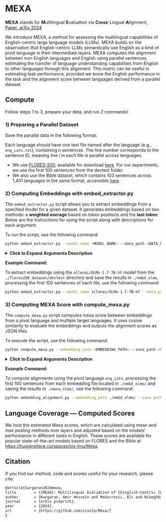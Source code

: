 # MEXA
__MEXA__ stands for **M**ultilingual **E**valuation via **Cross**-Lingual **A**lignment, [Paper, arXiv 2024](https://arxiv.org/abs/24xx.xxxxx)

We introduce MEXA, a method for assessing the multilingual capabilities of English-centric large language models (LLMs). MEXA builds on the observation that English-centric LLMs semantically use English as a kind of pivot language in their intermediate layers. MEXA computes the alignment between non-English languages and English using parallel sentences, estimating the transfer of language understanding capabilities from English to other languages through this alignment. This metric can be useful in estimating task performance, provided we know the English performance in the task and the alignment score between languages derived from a parallel dataset.

## Compute

Follow steps 1 to 3, prepare your data, and run 2 commands!

### 1) Preparing a Parallel Dataset

Save the parallel data in the following format:

Each language should have one text file named after the language (e.g., `eng_Latn.txt`), containing $n$ sentences. The line number corresponds to the sentence ID, meaning line $i$ in each file is parallel across languages.

- We use [FLORES-200](https://github.com/facebookresearch/flores/blob/main/flores200/README.md), available for download [here](https://tinyurl.com/flores200dataset). For our experiments, we use the first 100 sentences from the devtest folder.
- We also use the Bible dataset, which contains 103 sentences across 1,401 languages in the same format, accessible [here](https://huggingface.co/datasets/cis-lmu/sPBC).

### 2) Computing Embeddings with embed_extractor.py

The `embed_extractor.py` script allows you to extract embeddings from a specified model for a given dataset. 
It generates embeddings based on two methods: a __weighted average__ based on token positions and the __last token__.
Below are the instructions for using the script along with descriptions for each argument.

To run the script, use the following command:

```bash
python embed_extractor.py --model_name <MODEL_NAME> --data_path <DATA_PATH> --gpus <GPU_IDS> --num_sents <NUM_SENTENCES> --save_path <SAVE_PATH> --cache_dir <CACHE_DIR> --file_ext <FILE_EXTENSION> --token <HUGGING_FACE_TOKEN>
```

<details> <summary> <b> Click to Expand Arguments Description </b>  </summary>

- `--model_name` (str, required):  
  The name of the model to use for embedding extraction. It can be any compatible model from Hugging Face.  
  **Examples**:
  - `"google/gemma-2-9b"`
  - `"google/gemma-7b"`
  - `"meta-llama/Meta-Llama-3.1-70B"`
  - `"meta-llama/Llama-3.1-8B"`
  - `"meta-llama/Meta-Llama-3-8B"`
  - `"meta-llama/Llama-2-7b-hf"`
  - `"yahma/llama-7b-hf"` 
  - `"mistralai/Mistral-7B-v0.3"`
  - `"allenai/OLMo-1.7-7B-hf"`


- `--data_path` (str, required):  
  The path to the directory containing the parallel data files.

- `--gpus` (str, default='0'):  
  The GPU IDs to use for processing. You can specify a single GPU (e.g., `"0"`) or multiple GPUs separated by commas (e.g., `"0,1"`).

- `--num_sents` (int, default=100):  
  The maximum number of sentences to process from each input file. The default value is 100, but you can adjust it as needed.

- `--save_path` (str, required):  
  The path where the extracted embeddings will be saved. Ensure that the directory exists or the script has permission to create it.

- `--token` (str, optional, default=None):  
  Your Hugging Face token for authentication (if required). This is optional and can be omitted if the model does not require authentication.

- `--cache_dir` (str, optional, default='./cache'):  
  The directory where the model will be cached after downloading. This prevents re-downloading the model for future runs.

- `--file_ext` (str, optional, default='.txt'):  
  The file extension of the input files containing the parallel data. The default is `.txt`, but you can specify a different extension as needed (e.g., `.devtest`).

</details>

__Example Command:__

To extract embeddings using the `allenai/OLMo-1.7-7B-hf` model from the `./flores200_dataset/devtest` directory and save the results in `./embd_olmo`, processing the first 100 sentences of each file, use the following command:

```bash
python embed_extractor.py --model_name allenai/OLMo-1.7-7B-hf --data_path ./flores200_dataset/devtest --gpus '0' --num_sents 100 --save_path ./embd_olmo/ --cache_dir ./cache/ --file_ext .devtest
```


### 3) Computing MEXA Score with compute_mexa.py


The `compute_mexa.py` script computes mexa score between embeddings from a pivot language and multiple target languages. It uses cosine similarity to evaluate the embeddings and outputs the alignment scores as JSON files.

To execute the script, use the following command:

```bash
python compute_mexa.py --embedding_path <EMBEDDING_PATH> --save_path <SAVE_PATH> --num_sents <NUM_SENTENCES> --embedding_type <EMBEDDING_TYPE> --pivot <PIVOT_LANG> --file_ext <FILE_EXTENSION>
```

<details> <summary> <b> Click to Expand Arguments Description </b>  </summary>

- `--embedding_path` (str, required):  
  The path to the directory containing the embedding files. Ensure this directory exists and contains the required `.pkl` files.

- `--save_path` (str, required):  
  The path where the computed alignment results will be saved as JSON files. The directory should exist or the script should have permission to create it.

- `--num_sents` (int, optional, default=100):  
  The maximum number of sentences to process from each input file. The default value is 100, but you can adjust it as needed.

- `--embedding_type` (str, optional, default='embd_weighted'):  
  The type of embedding to use. Choose between:
  - `'embd_weighted'`: For weighted average embeddings based on token positions.
  - `'embd_lasttoken'`: For embeddings based on the last token.

- `--pivot` (str, optional, default='eng_Latn'):  
  The language code of the pivot language. This is the language against which other languages will be compared.

- `--file_ext` (str, optional, default='.pkl'):  
  The file extension for the embedding files. The default is `.pkl`, but you can specify a different extension if needed.

</details>

__Example Command:__

To compute alignments using the pivot language `eng_Latn`, processing the first 100 sentences from each embedding file located in `./embd_olmo/` and saving the results in `./mexa_olmo/`, use the following command:

```bash
python embedding_alignment.py --embedding_path ./embd_olmo/ --save_path ./mexa_olmo/ --num_sents 100 --embedding_type embd_weighted --pivot eng_Latn --file_ext .pkl
```

## Language Coverage — Computed Scores

We host the estimated Mexa scores, which are calculated using mean and max pooling methods over layers and adjusted based on the models' performance in different tasks in English. These scores are available for popular state-of-the-art models based on FLORES and the Bible at https://huggingface.co/spaces/cis-lmu/Mexa.

## Citation

If you find our method, code and scores useful for your research, please cite:

```bash
@article{kargaran2024mexa,
title        = {{MEXA}: Multilingual Evaluation of {E}nglish-Centric {LLMs} via Cross-Lingual Alignment},
author       = {Kargaran, Amir Hossein and Modarressi, Ali and Nikeghbal, Nafiseh  and Diesner, Jana and Yvon, François and Schütze, Hinrich},
journal      = {arXiv preprint},
year         = {2024},
url          = {https://github.com/cisnlp/Mexa/}
}
```
